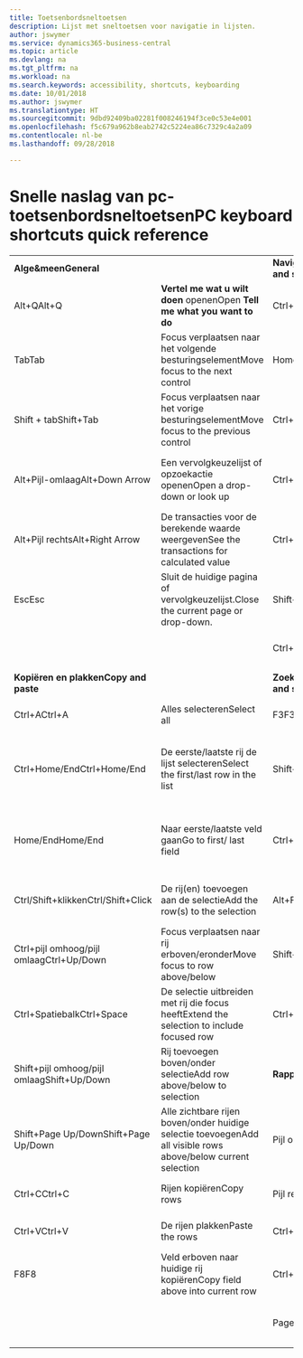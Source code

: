 ```yaml
---
title: Toetsenbordsneltoetsen
description: Lijst met sneltoetsen voor navigatie in lijsten.
author: jswymer
ms.service: dynamics365-business-central
ms.topic: article
ms.devlang: na
ms.tgt_pltfrm: na
ms.workload: na
ms.search.keywords: accessibility, shortcuts, keyboarding
ms.date: 10/01/2018
ms.author: jswymer
ms.translationtype: HT
ms.sourcegitcommit: 9dbd92409ba02281f008246194f3ce0c53e4e001
ms.openlocfilehash: f5c679a962b8eab2742c5224ea86c7329c4a2a09
ms.contentlocale: nl-be
ms.lasthandoff: 09/28/2018

---
```


# <a name="pc-keyboard-shortcuts-quick-reference"></a><span data-ttu-id="1cc68-103">Snelle naslag van pc-toetsenbordsneltoetsen</span><span class="sxs-lookup"><span data-stu-id="1cc68-103">PC keyboard shortcuts quick reference</span></span>


|||||  
|----------------|-----------|----------------|-----------|    
|<span data-ttu-id="1cc68-104">**Alge&meen**</span><span class="sxs-lookup"><span data-stu-id="1cc68-104">**General**</span></span>||<span data-ttu-id="1cc68-105">**Navigeren en rijen selecteren**</span><span class="sxs-lookup"><span data-stu-id="1cc68-105">**Navigate and select rows**</span></span>||
|<span data-ttu-id="1cc68-106">Alt+Q</span><span class="sxs-lookup"><span data-stu-id="1cc68-106">Alt+Q</span></span>|<span data-ttu-id="1cc68-107">**Vertel me wat u wilt doen** openen</span><span class="sxs-lookup"><span data-stu-id="1cc68-107">Open **Tell me what you want to do**</span></span>|<span data-ttu-id="1cc68-108">Ctrl+A</span><span class="sxs-lookup"><span data-stu-id="1cc68-108">Ctrl+A</span></span>|<span data-ttu-id="1cc68-109">Alles selecteren</span><span class="sxs-lookup"><span data-stu-id="1cc68-109">Select all</span></span>|
|<span data-ttu-id="1cc68-110">Tab</span><span class="sxs-lookup"><span data-stu-id="1cc68-110">Tab</span></span>|<span data-ttu-id="1cc68-111">Focus verplaatsen naar het volgende besturingselement</span><span class="sxs-lookup"><span data-stu-id="1cc68-111">Move focus to the next control</span></span>|<span data-ttu-id="1cc68-112">Home/End</span><span class="sxs-lookup"><span data-stu-id="1cc68-112">Home/End</span></span>|<span data-ttu-id="1cc68-113">Naar het eerste/laatste veld gaan</span><span class="sxs-lookup"><span data-stu-id="1cc68-113">Go to first/last field</span></span>|
|<span data-ttu-id="1cc68-114">Shift + tab</span><span class="sxs-lookup"><span data-stu-id="1cc68-114">Shift+Tab</span></span>|<span data-ttu-id="1cc68-115">Focus verplaatsen naar het vorige besturingselement</span><span class="sxs-lookup"><span data-stu-id="1cc68-115">Move focus to the previous control</span></span>|<span data-ttu-id="1cc68-116">Ctrl+Home/End</span><span class="sxs-lookup"><span data-stu-id="1cc68-116">Ctrl+Home/End</span></span>|<span data-ttu-id="1cc68-117">Naar de eerste/laatste rij gaan</span><span class="sxs-lookup"><span data-stu-id="1cc68-117">Go to first/last row</span></span>|   
|<span data-ttu-id="1cc68-118">Alt+Pijl-omlaag</span><span class="sxs-lookup"><span data-stu-id="1cc68-118">Alt+Down Arrow</span></span>|<span data-ttu-id="1cc68-119">Een vervolgkeuzelijst of opzoekactie openen</span><span class="sxs-lookup"><span data-stu-id="1cc68-119">Open a drop-down or look up</span></span>|<span data-ttu-id="1cc68-120">Ctrl+pijl omhoog/pijl omlaag</span><span class="sxs-lookup"><span data-stu-id="1cc68-120">Ctrl+Up/Down</span></span>|<span data-ttu-id="1cc68-121">Navigeren zonder de selectie te verliezen</span><span class="sxs-lookup"><span data-stu-id="1cc68-121">Navigate without losing selection</span></span>|
|<span data-ttu-id="1cc68-122">Alt+Pijl rechts</span><span class="sxs-lookup"><span data-stu-id="1cc68-122">Alt+Right Arrow</span></span>|<span data-ttu-id="1cc68-123">De transacties voor de berekende waarde weergeven</span><span class="sxs-lookup"><span data-stu-id="1cc68-123">See the transactions for calculated value</span></span>|<span data-ttu-id="1cc68-124">Ctrl+Spatiebalk</span><span class="sxs-lookup"><span data-stu-id="1cc68-124">Ctrl+Space</span></span>|<span data-ttu-id="1cc68-125">Selectie in-/uitschakelen</span><span class="sxs-lookup"><span data-stu-id="1cc68-125">Toggle row selection</span></span>| 
|<span data-ttu-id="1cc68-126">Esc</span><span class="sxs-lookup"><span data-stu-id="1cc68-126">Esc</span></span>|<span data-ttu-id="1cc68-127">Sluit de huidige pagina of vervolgkeuzelijst.</span><span class="sxs-lookup"><span data-stu-id="1cc68-127">Close the current page or drop-down.</span></span>|<span data-ttu-id="1cc68-128">Shift+Ctrl+Home/End</span><span class="sxs-lookup"><span data-stu-id="1cc68-128">Shift+Ctrl+Home/End</span></span>|<span data-ttu-id="1cc68-129">Selectie uitbreiden naar eerste/laatste rij</span><span class="sxs-lookup"><span data-stu-id="1cc68-129">Extend selection to first/last row</span></span>| 
|||<span data-ttu-id="1cc68-130">Ctrl+Enter</span><span class="sxs-lookup"><span data-stu-id="1cc68-130">Ctrl+Enter</span></span>|<span data-ttu-id="1cc68-131">Focus uit de lijst verplaatsen</span><span class="sxs-lookup"><span data-stu-id="1cc68-131">Focus out of the list</span></span>|
|||||
|<span data-ttu-id="1cc68-132">**Kopiëren en plakken**</span><span class="sxs-lookup"><span data-stu-id="1cc68-132">**Copy and paste**</span></span>||<span data-ttu-id="1cc68-133">**Zoeken, filteren en sorteren**</span><span class="sxs-lookup"><span data-stu-id="1cc68-133">**Search, filter, and sort**</span></span>||
|<span data-ttu-id="1cc68-134">Ctrl+A</span><span class="sxs-lookup"><span data-stu-id="1cc68-134">Ctrl+A</span></span>|<span data-ttu-id="1cc68-135">Alles selecteren</span><span class="sxs-lookup"><span data-stu-id="1cc68-135">Select all</span></span>|<span data-ttu-id="1cc68-136">F3</span><span class="sxs-lookup"><span data-stu-id="1cc68-136">F3</span></span>|<span data-ttu-id="1cc68-137">Zoeken in-/uitschakelen</span><span class="sxs-lookup"><span data-stu-id="1cc68-137">Toggle search</span></span>|
|<span data-ttu-id="1cc68-138">Ctrl+Home/End</span><span class="sxs-lookup"><span data-stu-id="1cc68-138">Ctrl+Home/End</span></span>|<span data-ttu-id="1cc68-139">De eerste/laatste rij de lijst selecteren</span><span class="sxs-lookup"><span data-stu-id="1cc68-139">Select the first/last row in the list</span></span>|<span data-ttu-id="1cc68-140">Shift+F3</span><span class="sxs-lookup"><span data-stu-id="1cc68-140">Shift+F3</span></span>|<span data-ttu-id="1cc68-141">Filterdeelvenster in-/uitschakelen; focus op veldfilters</span><span class="sxs-lookup"><span data-stu-id="1cc68-141">Toggle filter pane; focus on field filters</span></span>|
|<span data-ttu-id="1cc68-142">Home/End</span><span class="sxs-lookup"><span data-stu-id="1cc68-142">Home/End</span></span>|<span data-ttu-id="1cc68-143">Naar eerste/laatste veld gaan</span><span class="sxs-lookup"><span data-stu-id="1cc68-143">Go to first/ last field</span></span>|<span data-ttu-id="1cc68-144">Ctrl+Shift+F3</span><span class="sxs-lookup"><span data-stu-id="1cc68-144">Ctrl+Shift+F3</span></span>|<span data-ttu-id="1cc68-145">Totalenfilter in-/uitschakelen: focus op totalenfilters</span><span class="sxs-lookup"><span data-stu-id="1cc68-145">Toggle totals filters: focus on totals filters</span></span>|
|<span data-ttu-id="1cc68-146">Ctrl/Shift+klikken</span><span class="sxs-lookup"><span data-stu-id="1cc68-146">Ctrl/Shift+Click</span></span>|<span data-ttu-id="1cc68-147">De rij(en) toevoegen aan de selectie</span><span class="sxs-lookup"><span data-stu-id="1cc68-147">Add the row(s) to the selection</span></span> |<span data-ttu-id="1cc68-148">Alt+F3</span><span class="sxs-lookup"><span data-stu-id="1cc68-148">Alt+F3</span></span>|<span data-ttu-id="1cc68-149">Filteren op geselecteerde celwaarde</span><span class="sxs-lookup"><span data-stu-id="1cc68-149">Filter on selected cell value</span></span>|
|<span data-ttu-id="1cc68-150">Ctrl+pijl omhoog/pijl omlaag</span><span class="sxs-lookup"><span data-stu-id="1cc68-150">Ctrl+Up/Down</span></span>|<span data-ttu-id="1cc68-151">Focus verplaatsen naar rij erboven/eronder</span><span class="sxs-lookup"><span data-stu-id="1cc68-151">Move focus to row above/below</span></span>|<span data-ttu-id="1cc68-152">Shift+Alt+F3</span><span class="sxs-lookup"><span data-stu-id="1cc68-152">Shift+Alt+F3</span></span>|<span data-ttu-id="1cc68-153">Filter op een geselecteerd veld toevoegen</span><span class="sxs-lookup"><span data-stu-id="1cc68-153">Add filter on selected field</span></span>|
|<span data-ttu-id="1cc68-154">Ctrl+Spatiebalk</span><span class="sxs-lookup"><span data-stu-id="1cc68-154">Ctrl+Space</span></span>|<span data-ttu-id="1cc68-155">De selectie uitbreiden met rij die focus heeft</span><span class="sxs-lookup"><span data-stu-id="1cc68-155">Extend the selection to include focused row</span></span>|<span data-ttu-id="1cc68-156">Ctrl+Alt+Shift+F3</span><span class="sxs-lookup"><span data-stu-id="1cc68-156">Ctrl+Alt+Shift+F3</span></span>|<span data-ttu-id="1cc68-157">Filters opnieuw instellen</span><span class="sxs-lookup"><span data-stu-id="1cc68-157">Reset filters</span></span>|
|<span data-ttu-id="1cc68-158">Shift+pijl omhoog/pijl omlaag</span><span class="sxs-lookup"><span data-stu-id="1cc68-158">Shift+Up/Down</span></span>|<span data-ttu-id="1cc68-159">Rij toevoegen boven/onder selectie</span><span class="sxs-lookup"><span data-stu-id="1cc68-159">Add row above/below to selection</span></span>|<span data-ttu-id="1cc68-160">**Rapportvoorbeeld**</span><span class="sxs-lookup"><span data-stu-id="1cc68-160">**Report preview**</span></span>||
|<span data-ttu-id="1cc68-161">Shift+Page Up/Down</span><span class="sxs-lookup"><span data-stu-id="1cc68-161">Shift+Page Up/Down</span></span>|<span data-ttu-id="1cc68-162">Alle zichtbare rijen boven/onder huidige selectie toevoegen</span><span class="sxs-lookup"><span data-stu-id="1cc68-162">Add all visible rows above/below current selection</span></span>|<span data-ttu-id="1cc68-163">Pijl omhoog/pijl omlaag</span><span class="sxs-lookup"><span data-stu-id="1cc68-163">Up/Down</span></span>|<span data-ttu-id="1cc68-164">Omlaag en omlaag schuiven op de pagina</span><span class="sxs-lookup"><span data-stu-id="1cc68-164">Scroll up and down the page</span></span>
|<span data-ttu-id="1cc68-165">Ctrl+C</span><span class="sxs-lookup"><span data-stu-id="1cc68-165">Ctrl+C</span></span>|<span data-ttu-id="1cc68-166">Rijen kopiëren</span><span class="sxs-lookup"><span data-stu-id="1cc68-166">Copy rows</span></span>|<span data-ttu-id="1cc68-167">Pijl rechts/pijl links</span><span class="sxs-lookup"><span data-stu-id="1cc68-167">Right/Left</span></span>|<span data-ttu-id="1cc68-168">Naar rechts/links schuiven</span><span class="sxs-lookup"><span data-stu-id="1cc68-168">Scroll to the right/left</span></span> |
|<span data-ttu-id="1cc68-169">Ctrl+V</span><span class="sxs-lookup"><span data-stu-id="1cc68-169">Ctrl+V</span></span>|<span data-ttu-id="1cc68-170">De rijen plakken</span><span class="sxs-lookup"><span data-stu-id="1cc68-170">Paste the rows</span></span>|<span data-ttu-id="1cc68-171">Ctrl+0 (nul)</span><span class="sxs-lookup"><span data-stu-id="1cc68-171">Ctrl+0 (zero)</span></span>|<span data-ttu-id="1cc68-172">Pagina in venster passen</span><span class="sxs-lookup"><span data-stu-id="1cc68-172">Fit page in window</span></span> |
|<span data-ttu-id="1cc68-173">F8</span><span class="sxs-lookup"><span data-stu-id="1cc68-173">F8</span></span>|<span data-ttu-id="1cc68-174">Veld erboven naar huidige rij kopiëren</span><span class="sxs-lookup"><span data-stu-id="1cc68-174">Copy field above into current row</span></span>|<span data-ttu-id="1cc68-175">Ctrl+Home/End</span><span class="sxs-lookup"><span data-stu-id="1cc68-175">Ctrl+Home/End</span></span>|<span data-ttu-id="1cc68-176">Naar de eerste/laatste pagina gaan</span><span class="sxs-lookup"><span data-stu-id="1cc68-176">Go to the first/last page</span></span>|
|||<span data-ttu-id="1cc68-177">Page Up/Down</span><span class="sxs-lookup"><span data-stu-id="1cc68-177">Page Up/Down</span></span>|<span data-ttu-id="1cc68-178">Naar de vorige/volgende pagina gaan</span><span class="sxs-lookup"><span data-stu-id="1cc68-178">Go to the previous/next page</span></span>|


